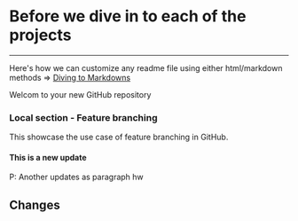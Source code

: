 # Before we dive in to each of the projects
----- 
Here's how we can customize any readme file using either html/markdown methods => [Diving to Markdowns](https://medium.com/analytics-vidhya/writing-github-readme-e593f278a796#:~:text=Markdown%20%3A%2D%20To%20create%20a,more%20spaces%2C%20and%20hit%20enter)

Welcom to your new GitHub repository

### Local section - Feature branching 
This showcase the use case of feature branching in GitHub.

#### This is a new update 
P: Another updates as paragraph
hw

## Changes
